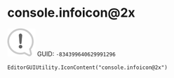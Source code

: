 # console.infoicon@2x
![](/img/console.infoicon@2x.png)
GUID: `-834399640629991296`
```
EditorGUIUtility.IconContent("console.infoicon@2x")
```
